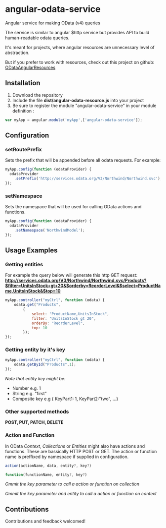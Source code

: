 # angular-odata-service
Angular service for making OData (v4) queries

The service is similar to angular $http service but provides API to build human-readable odata queries.

It's meant for projects, where angular resources are unnecessary level of abstraction.

But if you prefer to work with resources, check out this project on github: [ODataAngularResources](https://github.com/devnixs/ODataAngularResources)

## Installation
1. Download the repository
2. Include the file **dist/angular-odata-resource.js** into your project
3. Be sure to register the module "angular-odata-service" in your module definition : 
```javascript
var myApp = angular.module('myApp',['angular-odata-service']);
```

## Configuration
### setRoutePrefix
Sets the prefix that will be appended before all odata requests. For example:
```js
myApp.config(function (odataProvider) {
  odataProvider
    .setPrefix('http://services.odata.org/V3/Northwind/Northwind.svc');
});
```
### setNamespace
Sets the namespace that will be used for calling OData actions and functions.
```js
myApp.config(function (odataProvider) {
  odataProvider
    .setNamespace('NorthwindModel');
});
```

## Usage Examples

### Getting entities
For example the query below will generate this http GET request: **http://services.odata.org/V3/Northwind/Northwind.svc/Products?$filter=UnitsInStock+gt+20&$orderby=ReorderLevel&$select=ProductName,UnitsInStock&$top=10**
```js
myApp.controller("myCtrl", function (odata) {
    odata.get("Products",
        {
            select: "ProductName,UnitsInStock",
            filter: "UnitsInStock gt 20",
            orderBy: "ReorderLevel",
            top: 10
        });
});
```
### Getting entity by it's key

```js
myApp.controller("myCtrl", function (odata) {
    odata.getById("Products",1);
});
```
*Note that entity key might be:*
* Number e.g. 1
* String e.g. "first"
* Composite key e.g { KeyPart1: 1, KeyPart2:"two", ...}

### Other supported methods

**POST, PUT, PATCH, DELETE**

### Action and Function

In OData *Context*, *Collections* or *Entities* might also have actions and functions. These are bassically HTTP POST or GET. The action or function name is preffixed by namespace if supplied in configuration.

```js
action(actionName, data, entity?, key?)

function(functionName, entity?, key?)
```

*Ommit the key parameter to call a action or function on collection*

*Ommit the key parameter and entity to call a action or function on context*


## Contributions
Contributions and feedback welcomed!